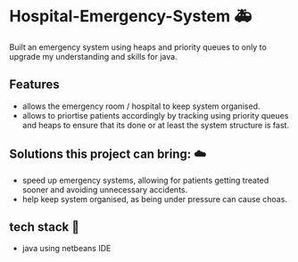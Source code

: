 # Hospital-Emergency-System 🚑
Built an emergency system using heaps and priority queues to only to upgrade my understanding and skills for java.

## Features
- allows the emergency room / hospital to keep system organised.
- allows to priortise patients accordingly by tracking using priority queues and heaps to ensure that its done or at least the system structure is fast.

## Solutions this project can bring: ☁️
- speed up emergency systems, allowing for patients getting treated sooner and avoiding unnecessary accidents.
- help keep system organised, as being under pressure can cause choas.

## tech stack 🗼
- java using netbeans IDE
